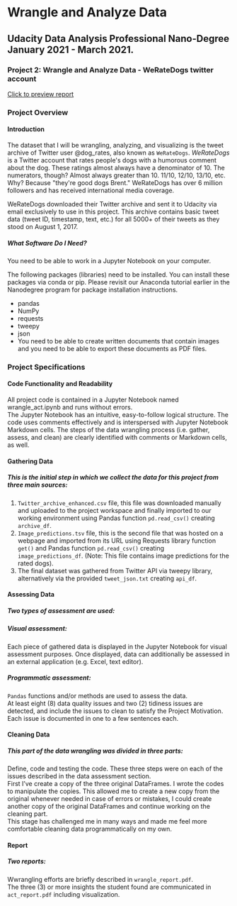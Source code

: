 # Wrangle and Analyze Data
## Udacity Data Analysis Professional Nano-Degree January 2021  - March 2021.

### Project 2: Wrangle and Analyze Data - WeRateDogs twitter account

[Click to preview report](https://github.com/IslamFSoliman/Wrangle_and_Analyze_Data_Project/blob/main/wrangle_report.pdf)

### Project Overview
#### Introduction
The dataset that I will be wrangling, analyzing, and visualizing is the tweet archive of Twitter user @dog_rates, also known as `WeRateDogs`. *WeRateDogs* is a Twitter account that rates people's dogs with a humorous comment about the dog. These ratings almost always have a denominator of 10. The numerators, though? Almost always greater than 10. 11/10, 12/10, 13/10, etc. Why? Because "they're good dogs Brent." WeRateDogs has over 6 million followers and has received international media coverage.

WeRateDogs downloaded their Twitter archive and sent it to Udacity via email exclusively to use in this project. This archive contains basic tweet data (tweet ID, timestamp, text, etc.) for all 5000+ of their tweets as they stood on August 1, 2017.

##### What Software Do I Need?
You need to be able to work in a Jupyter Notebook on your computer.

The following packages (libraries) need to be installed. You can install these packages via conda or pip. Please revisit our Anaconda tutorial earlier in the Nanodegree program for package installation instructions.

* pandas
* NumPy
* requests
* tweepy
* json
* You need to be able to create written documents that contain images and you need to be able to export these documents as PDF files.

### Project Specifications
#### Code Functionality and Readability
All project code is contained in a Jupyter Notebook named wrangle_act.ipynb and runs without errors.\
The Jupyter Notebook has an intuitive, easy-to-follow logical structure. The code uses comments effectively and is interspersed with Jupyter Notebook Markdown cells. The steps of the data wrangling process (i.e. gather, assess, and clean) are clearly identified with comments or Markdown cells, as well.

#### Gathering Data
##### This is the initial step in which we collect the data for this project from three main sources:
1. `Twitter_archive_enhanced.csv` file, this file was downloaded manually and uploaded to the project workspace and finally imported to our working environment using Pandas function `pd.read_csv()` creating `archive_df`.
2. `Image_predictions.tsv` file, this is the second file that was hosted on a webpage and imported from its URL using Requests library function `get()` and Pandas function `pd.read_csv()` creating `image_predictions_df`. (Note: This file contains image predictions for the rated dogs).
3. The final dataset was gathered from Twitter API via tweepy library, alternatively via the provided `tweet_json.txt` creating `api_df`.


#### Assessing Data
##### Two types of assessment are used:

##### Visual assessment:
Each piece of gathered data is displayed in the Jupyter Notebook for visual assessment purposes. Once displayed, data can additionally be assessed in an external application (e.g. Excel, text editor).
##### Programmatic assessment:
`Pandas` functions and/or methods are used to assess the data.\
At least eight (8) data quality issues and two (2) tidiness issues are detected, and include the issues to clean to satisfy the Project Motivation. Each issue is documented in one to a few sentences each.

#### Cleaning Data
##### This part of the data wrangling was divided in three parts:
Define, code and testing the code. These three steps were on each of the issues described in the data assessment section.\
First I’ve create a copy of the three original DataFrames. I wrote the codes to manipulate the copies. This allowed me to create a new copy from the original whenever needed in case of errors or mistakes, I could create another copy of the original DataFrames and continue working on the cleaning part.\
This stage has challenged me in many ways and made me feel more comfortable cleaning data programmatically on my own.


#### Report
##### Two reports:

Wwrangling efforts are briefly described in `wrangle_report.pdf`.\
The three (3) or more insights the student found are communicated in `act_report.pdf` including visualization.
